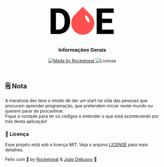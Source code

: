 <h1 align="center">
  <img src=".github/logo.png" width="250px" />
</h1>

<h3 align="center">Informações Gerais</h3>

<p align="center">
  <a href="https://rocketseat.com.br">
    <img alt="Made by Rocketseat" src="https://img.shields.io/badge/made%20by-Rocketseat-%23F7DF1E">
  </a>
  <img alt="License" src="https://img.shields.io/badge/license-MIT-%23F7DF1E">
</p>

<br>

## 🗒️ Nota

A maratona dev teve o intuito de dar um start na vida das pessoas que procuram aprender programação, que pretendem iniciar neste mundo ou querem parar de procastinar. <br> 
Fique à vontade para ler os códigos e entender o que está acontecendo por trás desta aplicação!

### :memo: Licença

Esse projeto está sob a licença MIT. Veja o arquivo [LICENSE](LICENSE) para mais detalhes.

Feito com :purple_heart: by [Rocketseat](https://rocketseat.com.br) & [João Debussy](https://github.com/dbssy) :wave:
